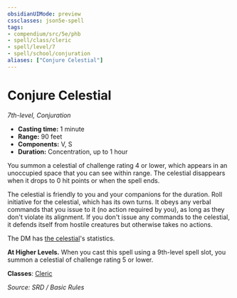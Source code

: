 ```yaml
---
obsidianUIMode: preview
cssclasses: json5e-spell
tags:
- compendium/src/5e/phb
- spell/class/cleric
- spell/level/7
- spell/school/conjuration
aliases: ["Conjure Celestial"]
---
```

# Conjure Celestial
*7th-level, Conjuration*  

- **Casting time:** 1 minute
- **Range:** 90 feet
- **Components:** V, S
- **Duration:** Concentration, up to 1 hour

You summon a celestial of challenge rating 4 or lower, which appears in an unoccupied space that you can see within range. The celestial disappears when it drops to 0 hit points or when the spell ends.

The celestial is friendly to you and your companions for the duration. Roll initiative for the celestial, which has its own turns. It obeys any verbal commands that you issue to it (no action required by you), as long as they don't violate its alignment. If you don't issue any commands to the celestial, it defends itself from hostile creatures but otherwise takes no actions.

The DM has [the celestial](compendium/bestiary/celestial/couatl.md)'s statistics.

**At Higher Levels.** When you cast this spell using a 9th-level spell slot, you summon a celestial of challenge rating 5 or lower.

**Classes**: [Cleric](cleric.md)

*Source: SRD / Basic Rules*